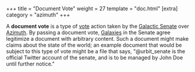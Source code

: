 +++
title = "Document Vote"
weight = 27
template = "doc.html"
[extra]
category = "azimuth"
+++

A **document vote** is a type of [vote](../voting) action taken by the [Galactic Senate](../senate) over [Azimuth](../azimuth). By passing a document vote, [Galaxies](../galaxy) in the Senate agree legitimize a document with arbitrary content. Such a document might make claims about the state of the world; an example document that would be subject to this type of vote might be a file that says, "@urbit_senate is the official Twitter account of the senate, and is to be managed by John Doe until further notice."
